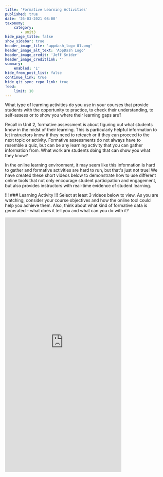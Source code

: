 ```yaml
---
title: 'Formative Learning Activities'
published: true
date: '26-03-2021 08:00'
taxonomy:
    category:
       - unit3
hide_page_title: false
show_sidebar: true
header_image_file: 'appdash_logo-01.png'
header_image_alt_text: 'AppDash Logo'
header_image_credit: 'Jeff Snider'
header_image_creditlink: ''
summary:
    enabled: '1'
hide_from_post_list: false
continue_link: true
hide_git_sync_repo_link: true
feed:
    limit: 10
---
```


What type of learning activities do you use in your courses that provide students with the opportunity to practice, to check their understanding, to self-assess or to show you where their learning gaps are?

Recall in Unit 2, formative assessment is about figuring out what students know in the midst of their learning.  This is particularly helpful information to let instructors know if they need to reteach or if they can proceed to the next topic or activity.  Formative assessments do not always have to resemble a quiz, but can be any learning activity that you can gather information from.  What work are students doing that can show you what they know?  

In the online learning environment, it may seem like this information is hard to gather and formative activities are hard to run, but that's just not true!  We have created these short videos below to demonstrate how to use different online tools that not only encourage student participation and engagement, but also provides instructors with real-time evidence of student learning.

!!! ### Learning Activity
!!! Select at least 3 videos below to view.  As you are watching, consider your course objectives and how the online tool could help you achieve them.  Also, think about what kind of formative data is generated - what does it tell you and what can you do with it?

<iframe src="https://create.twu.ca/h5p/wp-admin/admin-ajax.php?action=h5p_embed&id=253" width="382" height="837" frameborder="0" allowfullscreen="allowfullscreen"></iframe><script src="https://create.twu.ca/h5p/wp-content/plugins/h5p/h5p-php-library/js/h5p-resizer.js" charset="UTF-8"></script>
